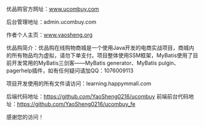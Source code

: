 优品购官方网址：www.ucombuy.com

后台管理地址：admin.ucombuy.com

作者个人主页：www.yaosheng.org

优品购简介：优品购在线购物商城是一个使用Java开发的电商实战项目，商城内的所有物品均为虚拟，请勿下单支付。项目整体使用SSM框架，MyBatis使用了目前开发常用的MyBatis三剑客——MyBatis generator、MyBatis pulgin、pagerhelp插件，如有任何疑问请加QQ：1076009113

项目开发使用的所有文件请访问：learning.happymmall.com

后端代码地址：https://github.com/YaoSheng0216/ucombuy
前端前台代码地址：https://github.com/YaoSheng0216/ucombuy_fe

感谢您的访问！
